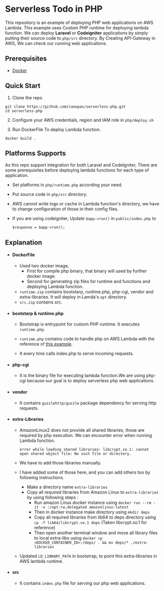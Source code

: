 # Serverless Todo in PHP

This repository is an example of deploying PHP web applications on AWS Lambda. 
This example uses Custom PHP runtime for deploying lambda function.
We can deploy __Laravel__ or __Codeigniter__ applications by simply putting their source code to `php/src` directory.
By Creating API-Gateway in AWS, We can check our running web applications.

## Prerequisites

- [Docker](https://docs.docker.com/get-docker/)

## Quick Start

1) Clone the repo

```
git clone https://github.com/canopas/serverless-php.git
cd serverless-php
```

2) Configure your AWS credentials, region and IAM role in `php/deploy.sh`

3) Run DockerFile To deploy Lambda function.

```
docker build .
```

## Platforms Supports

As this repo support integration for both Laravel and CodeIgniter, There are some prerequisites before deploying lambda functions for each type of application.

- Set platforms in `php/runtime.php` according your need.

- Put source code in `php/src` directory.

- AWS cannot write logs or cache in Lambda function's directory, we have to change configuration of those in their config files.

- If you are using codeigniter, Update `$app->run()` in `public/index.php` to
    ````
    $response = $app->run();
    ````
  
## Explanation

- #### DockerFile
     - Used two docker image, 
          - First for compile php binary, that binary will used by further docker image.
          - Second for generating zip files for runtime and functions and deploying Lambda function.
     - `runtime.zip` contains bootstarp, runtime.php, php-cgi, vendor and extra-libraries. It will deploy in Lamda's `opt` directory.
     - `src.zip` contains src.
      
- #### bootstarp & runtime.php
     - Bootstrap is entrypoint for custom PHP runtime. It executes `runtime.php`.
    
     - `runtime.php` contains code to handle php on AWS Lambda with the reference of [this example](https://aws.amazon.com/blogs/apn/aws-lambda-custom-runtime-for-php-a-practical-example/).
     
     - It every time calls index.php to serve incoming requests.
       
- #### php-cgi
     - It is the binary file for executing lambda function.We are using php-cgi because our goal is to deploy serverless php web applications.
    
- #### vendor
     - It contains `guzzlehttp/guzzle` package dependency for serving http requests.
     
- #### extra-Libraries
     - AmazonLinux2 does not provide all shared libraries, those are required by php execution. We can encounter error when running Lambda function.
        ````
        error while loading shared libraries: libcrypt.so.1: cannot open shared object file: No such file or directory.
        ````
        
     - We have to add those libraries manually.
     
     - I have added some of those here, and you can add others too by following instructions.
    
         - Make a directory name `extra-libraries`
         - Copy all required libraries from Amazon Linux to `extra-libraries` by using following steps :
              - Run amazon Linux docker instance using `docker run --rm -it -v :/opt:rw,delegated amazonlinux:latest`
              - Then in docker instance make directory using `mkdir deps`
              - Copy all required libraries from lib64 to deps directory using `cp -f lib64/libcrypt.so.1 deps` (Taken libcrypt.so.1 for reference)
              - Then open another terminal window and move all library files to local extra-libs using 
                `docker cp <DOCKER_CONTAINER_ID>:/deps/ . && mv deps/* ./extra-libraries`
                
     - Updated `LD_LIBRARY_PATH` in bootstrap, to point this extra-libraries in AWS lambda runtime.

- #### src
     - It contains `index.php` file for serving our php web applications. 
